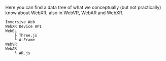 Here you can find a data tree of what we conceptually (but not practically) know about WebXR, also in WebVR, WebAR and WebXR. 

```Tree
Immersive Web
WebXR Device API
WebGL
	├ Three.js
	└ A-Frame
WebVR
WebAR
	└ AR.js
```